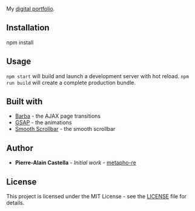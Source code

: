 My [digital portfolio](https://metapho.re/).

## Installation

npm install

## Usage

`npm start` will build and launch a development server with hot reload.
`npm run build` will create a complete production bundle.

## Built with

- [Barba](https://github.com/barbajs/barba) - the AJAX page transitions
- [GSAP](https://github.com/greensock/GreenSock-JS) - the animations
- [Smooth Scrollbar](https://github.com/idiotWu/smooth-scrollbar) - the smooth scrollbar

## Author

- **Pierre-Alain Castella** - _Initial work_ - [metapho-re](https://github.com/metapho-re)

## License

This project is licensed under the MIT License - see the [LICENSE](LICENSE) file for details.
